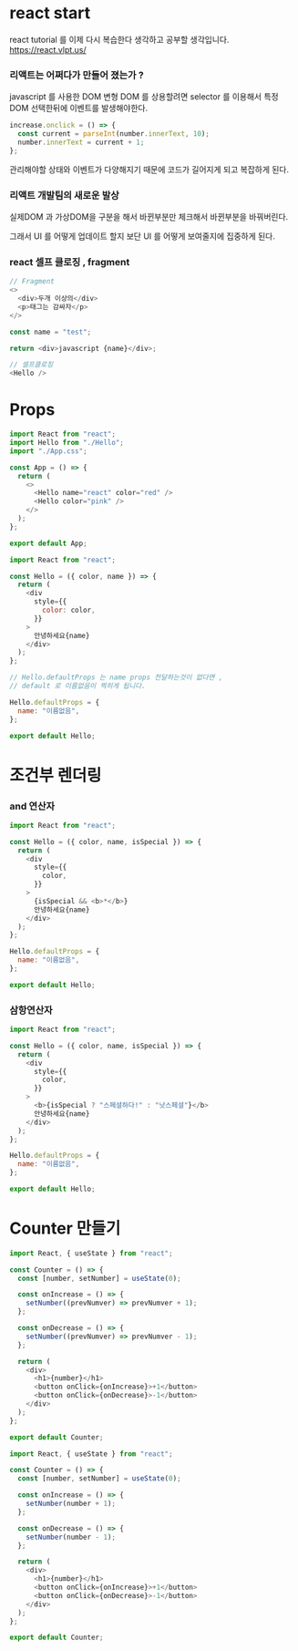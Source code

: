 # react start

react tutorial 를 이제 다시 복습한다 생각하고 공부할 생각입니다.
https://react.vlpt.us/

### 리액트는 어쩌다가 만들어 졌는가 ?

javascript 를 사용한 DOM 변형
DOM 를 상용할려면 selector 를 이용해서 특정 DOM 선택한뒤에 이벤트를 발생해야한다.

```javascript
increase.onclick = () => {
  const current = parseInt(number.innerText, 10);
  number.innerText = current + 1;
};
```

관리해야할 상태와 이벤트가 다양해지기 때문에 코드가 길어지게 되고 복잡하게 된다.

### 리액트 개발팀의 새로운 발상

실제DOM 과 가상DOM을 구분을 해서 바뀐부분만 체크해서 바뀐부분을 바꿔버린다.

그래서 UI 를 어떻게 업데이트 할지 보단
UI 를 어떻게 보여줄지에 집중하게 된다.

### react 셀프 클로징 , fragment

```javascript
// Fragment
<>
  <div>두개 이상의</div>
  <p>태그는 감싸자</p>
</>
```

```javascript
const name = "test";

return <div>javascript {name}</div>;
```

```javascript
// 셀프클로징
<Hello />
```

# Props

```javascript
import React from "react";
import Hello from "./Hello";
import "./App.css";

const App = () => {
  return (
    <>
      <Hello name="react" color="red" />
      <Hello color="pink" />
    </>
  );
};

export default App;
```

```javascript
import React from "react";

const Hello = ({ color, name }) => {
  return (
    <div
      style={{
        color: color,
      }}
    >
      안녕하세요{name}
    </div>
  );
};

// Hello.defaultProps 는 name props 전달하는것이 없다면 ,
// default 로 이름없음이 찍히게 됩니다.

Hello.defaultProps = {
  name: "이름없음",
};

export default Hello;
```

# 조건부 렌더링

### and 연산자

```javascript
import React from "react";

const Hello = ({ color, name, isSpecial }) => {
  return (
    <div
      style={{
        color,
      }}
    >
      {isSpecial && <b>*</b>}
      안녕하세요{name}
    </div>
  );
};

Hello.defaultProps = {
  name: "이름없음",
};

export default Hello;
```

### 삼항연산자

```javascript
import React from "react";

const Hello = ({ color, name, isSpecial }) => {
  return (
    <div
      style={{
        color,
      }}
    >
      <b>{isSpecial ? "스페셜하다!" : "낫스페셜"}</b>
      안녕하세요{name}
    </div>
  );
};

Hello.defaultProps = {
  name: "이름없음",
};

export default Hello;
```

# Counter 만들기

```javascript
import React, { useState } from "react";

const Counter = () => {
  const [number, setNumber] = useState(0);

  const onIncrease = () => {
    setNumber((prevNumver) => prevNumver + 1);
  };

  const onDecrease = () => {
    setNumber((prevNumver) => prevNumver - 1);
  };

  return (
    <div>
      <h1>{number}</h1>
      <button onClick={onIncrease}>+1</button>
      <button onClick={onDecrease}>-1</button>
    </div>
  );
};

export default Counter;
```

```javascript
import React, { useState } from "react";

const Counter = () => {
  const [number, setNumber] = useState(0);

  const onIncrease = () => {
    setNumber(number + 1);
  };

  const onDecrease = () => {
    setNumber(number - 1);
  };

  return (
    <div>
      <h1>{number}</h1>
      <button onClick={onIncrease}>+1</button>
      <button onClick={onDecrease}>-1</button>
    </div>
  );
};

export default Counter;
```
